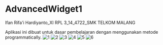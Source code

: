 # AdvancedWidget1
Ifan Rifa'i Hardiyanto_XI RPL 3_14_4722_SMK TELKOM MALANG

Aplikasi ini dibuat untuk dasar pembelajaran dengan menggunakan metode programmatically.
![1](https://cloud.githubusercontent.com/assets/22077698/18815669/8a4e4754-8361-11e6-8410-b4c265896242.jpg)
![2](https://cloud.githubusercontent.com/assets/22077698/18815671/8a588b24-8361-11e6-914a-d0397ca0875c.jpg)
![3](https://cloud.githubusercontent.com/assets/22077698/18815670/8a5072e0-8361-11e6-8e85-3e2d7753f9b3.jpg)
![4](https://cloud.githubusercontent.com/assets/22077698/18815672/8a5cda58-8361-11e6-8e5b-037b11212354.jpg)
![5](https://cloud.githubusercontent.com/assets/22077698/18815668/8a2cdd94-8361-11e6-8470-05621c0d7165.jpg)
![6](https://cloud.githubusercontent.com/assets/22077698/18815667/897be926-8361-11e6-924a-581c6f46cd7b.jpg)

